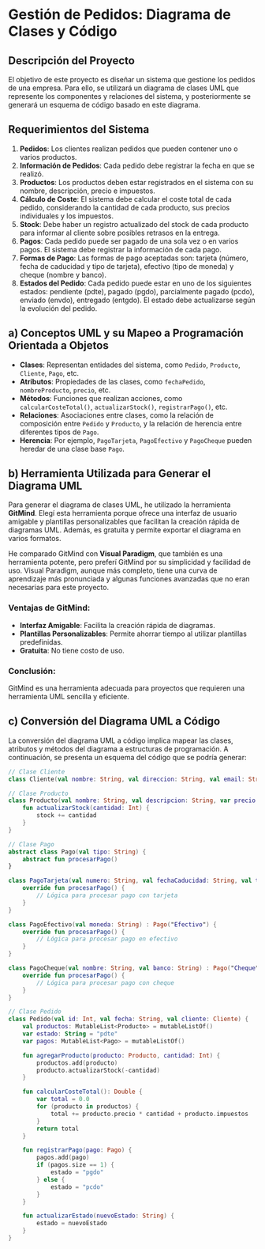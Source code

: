 # Gestión de Pedidos: Diagrama de Clases y Código

## Descripción del Proyecto

El objetivo de este proyecto es diseñar un sistema que gestione los pedidos de una empresa. Para ello, se utilizará un diagrama de clases UML que represente los componentes y relaciones del sistema, y posteriormente se generará un esquema de código basado en este diagrama.

## Requerimientos del Sistema

1. **Pedidos**: Los clientes realizan pedidos que pueden contener uno o varios productos.
2. **Información de Pedidos**: Cada pedido debe registrar la fecha en que se realizó.
3. **Productos**: Los productos deben estar registrados en el sistema con su nombre, descripción, precio e impuestos.
4. **Cálculo de Coste**: El sistema debe calcular el coste total de cada pedido, considerando la cantidad de cada producto, sus precios individuales y los impuestos.
5. **Stock**: Debe haber un registro actualizado del stock de cada producto para informar al cliente sobre posibles retrasos en la entrega.
6. **Pagos**: Cada pedido puede ser pagado de una sola vez o en varios pagos. El sistema debe registrar la información de cada pago.
7. **Formas de Pago**: Las formas de pago aceptadas son: tarjeta (número, fecha de caducidad y tipo de tarjeta), efectivo (tipo de moneda) y cheque (nombre y banco).
8. **Estados del Pedido**: Cada pedido puede estar en uno de los siguientes estados: pendiente (pdte), pagado (pgdo), parcialmente pagado (pcdo), enviado (envdo), entregado (entgdo). El estado debe actualizarse según la evolución del pedido.

## a) Conceptos UML y su Mapeo a Programación Orientada a Objetos

- **Clases**: Representan entidades del sistema, como `Pedido`, `Producto`, `Cliente`, `Pago`, etc.
- **Atributos**: Propiedades de las clases, como `fechaPedido`, `nombreProducto`, `precio`, etc.
- **Métodos**: Funciones que realizan acciones, como `calcularCosteTotal()`, `actualizarStock()`, `registrarPago()`, etc.
- **Relaciones**: Asociaciones entre clases, como la relación de composición entre `Pedido` y `Producto`, y la relación de herencia entre diferentes tipos de `Pago`.
- **Herencia**: Por ejemplo, `PagoTarjeta`, `PagoEfectivo` y `PagoCheque` pueden heredar de una clase base `Pago`.

## b) Herramienta Utilizada para Generar el Diagrama UML

Para generar el diagrama de clases UML, he utilizado la herramienta **GitMind**. Elegí esta herramienta porque ofrece una interfaz de usuario amigable y plantillas personalizables que facilitan la creación rápida de diagramas UML. Además, es gratuita y permite exportar el diagrama en varios formatos.

He comparado GitMind con **Visual Paradigm**, que también es una herramienta potente, pero preferí GitMind por su simplicidad y facilidad de uso. Visual Paradigm, aunque más completo, tiene una curva de aprendizaje más pronunciada y algunas funciones avanzadas que no eran necesarias para este proyecto.

### Ventajas de GitMind:
- **Interfaz Amigable**: Facilita la creación rápida de diagramas.
- **Plantillas Personalizables**: Permite ahorrar tiempo al utilizar plantillas predefinidas.
- **Gratuita**: No tiene costo de uso.

### Conclusión:
GitMind es una herramienta adecuada para proyectos que requieren una herramienta UML sencilla y eficiente.

## c) Conversión del Diagrama UML a Código

La conversión del diagrama UML a código implica mapear las clases, atributos y métodos del diagrama a estructuras de programación. A continuación, se presenta un esquema del código que se podría generar:

```kotlin
// Clase Cliente
class Cliente(val nombre: String, val direccion: String, val email: String)

// Clase Producto
class Producto(val nombre: String, val descripcion: String, var precio: Double, var impuestos: Double, var stock: Int) {
    fun actualizarStock(cantidad: Int) {
        stock += cantidad
    }
}

// Clase Pago
abstract class Pago(val tipo: String) {
    abstract fun procesarPago()
}

class PagoTarjeta(val numero: String, val fechaCaducidad: String, val tipoTarjeta: String) : Pago("Tarjeta") {
    override fun procesarPago() {
        // Lógica para procesar pago con tarjeta
    }
}

class PagoEfectivo(val moneda: String) : Pago("Efectivo") {
    override fun procesarPago() {
        // Lógica para procesar pago en efectivo
    }
}

class PagoCheque(val nombre: String, val banco: String) : Pago("Cheque") {
    override fun procesarPago() {
        // Lógica para procesar pago con cheque
    }
}

// Clase Pedido
class Pedido(val id: Int, val fecha: String, val cliente: Cliente) {
    val productos: MutableList<Producto> = mutableListOf()
    var estado: String = "pdte"
    var pagos: MutableList<Pago> = mutableListOf()

    fun agregarProducto(producto: Producto, cantidad: Int) {
        productos.add(producto)
        producto.actualizarStock(-cantidad)
    }

    fun calcularCosteTotal(): Double {
        var total = 0.0
        for (producto in productos) {
            total += producto.precio * cantidad + producto.impuestos
        }
        return total
    }

    fun registrarPago(pago: Pago) {
        pagos.add(pago)
        if (pagos.size == 1) {
            estado = "pgdo"
        } else {
            estado = "pcdo"
        }
    }

    fun actualizarEstado(nuevoEstado: String) {
        estado = nuevoEstado
    }
}